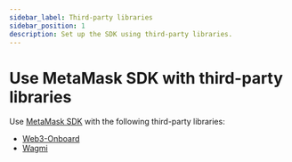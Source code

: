 ```yaml
---
sidebar_label: Third-party libraries
sidebar_position: 1
description: Set up the SDK using third-party libraries.
---
```


# Use MetaMask SDK with third-party libraries

Use [MetaMask SDK](../../concepts/about-sdk.md) with the following third-party libraries:

- [Web3-Onboard](web3-onboard.md)
- [Wagmi](wagmi.md)
